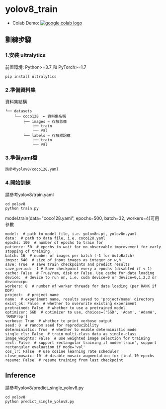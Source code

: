 # yolov8_train
* Colab Demo: [<a href="https://colab.research.google.com/drive/1Zu2fnRvUE3VUj56BC3RwrEb86jUomWmm?usp=share_link"><img src="https://colab.research.google.com/assets/colab-badge.svg" alt="google colab logo"></a>](https://colab.research.google.com/drive/1Zu2fnRvUE3VUj56BC3RwrEb86jUomWmm?usp=share_link)
## 訓練步驟
### 1.安裝 ultralytics
前置環境: Python>=3.7 和 PyTorch>=1.7
```
pip install ultralytics
```
### 2.準備資料集
資料集結構
```
└── datasets
    └── coco128  ← 資料集名稱
        ├── images ← 存放影像
            ├── train
            └── val
        └── labels ← 存放標記檔
            ├── train
            └── val
```
### 3.準備yaml檔
```
請參考yolov8/coco128.yaml
```
### 4.開始訓練
請參考yolov8/train.yaml
```
cd yolov8
python train.py
```
model.train(data="coco128.yaml", epochs=500, batch=32, workers=4)可用參數
```
model:  # path to model file, i.e. yolov8n.pt, yolov8n.yaml
data:  # path to data file, i.e. coco128.yaml
epochs: 100  # number of epochs to train for
patience: 50  # epochs to wait for no observable improvement for early stopping of training
batch: 16  # number of images per batch (-1 for AutoBatch)
imgsz: 640  # size of input images as integer or w,h
save: True  # save train checkpoints and predict results
save_period: -1 # Save checkpoint every x epochs (disabled if < 1)
cache: False  # True/ram, disk or False. Use cache for data loading
device:  # device to run on, i.e. cuda device=0 or device=0,1,2,3 or device=cpu
workers: 8  # number of worker threads for data loading (per RANK if DDP)
project:  # project name
name:  # experiment name, results saved to 'project/name' directory
exist_ok: False  # whether to overwrite existing experiment
pretrained: False  # whether to use a pretrained model
optimizer: SGD  # optimizer to use, choices=['SGD', 'Adam', 'AdamW', 'RMSProp']
verbose: True  # whether to print verbose output
seed: 0  # random seed for reproducibility
deterministic: True  # whether to enable deterministic mode
single_cls: False  # train multi-class data as single-class
image_weights: False  # use weighted image selection for training
rect: False  # support rectangular training if mode='train', support rectangular evaluation if mode='val'
cos_lr: False  # use cosine learning rate scheduler
close_mosaic: 10  # disable mosaic augmentation for final 10 epochs
resume: False  # resume training from last checkpoint
```

## Inference
請參考yolov8/predict_single_yolov8.py
```
cd yolov8
python predict_single_yolov8.py
```

